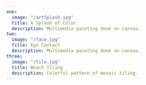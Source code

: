 ```yaml
---
one:
  image: "/artSplash.jpg"
  title: A Splash of Color
  description: Multimedia painting done on canvas.
two:
  image: "/face.jpg"
  title: Eye Contact
  description: Multimedia painting done on canvas.
three:
  image: "/tile.jpg"
  title: Beach Tiling
  description: Colorful pattern of mosaic tiling.
---
```

